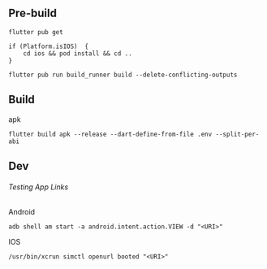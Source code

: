 ## Pre-build

```
flutter pub get
```

```
if (Platform.isIOS)  {
    cd ios && pod install && cd ..
}
```

```
flutter pub run build_runner build --delete-conflicting-outputs
```

## Build

apk
```
flutter build apk --release --dart-define-from-file .env --split-per-abi
```

## Dev
###### Testing App Links

Android
```
adb shell am start -a android.intent.action.VIEW -d "<URI>"
```

IOS
```
/usr/bin/xcrun simctl openurl booted "<URI>"
```